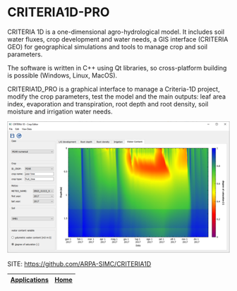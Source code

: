 # CRITERIA1D-PRO

 CRITERIA 1D is a one-dimensional agro-hydrological model. It includes soil 
 water fluxes, crop development and water needs, a GIS interface (CRITERIA 
 GEO) for geographical simulations and tools to manage crop and soil 
 parameters. 
 
 The software is written in C++ using Qt libraries, so cross-platform 
 building is possible (Windows, Linux, MacOS).
 
 CRITERIA1D_PRO is a graphical interface to manage a Criteria-1D project, 
 modify the crop parameters, test the model and the main outputs: leaf area 
 index, evaporation and transpiration, root depth and root density, soil 
 moisture and irrigation water needs.
 
 ![image](https://github.com/ARPA-SIMC/CRITERIA1D/raw/master/DOC/img/cropEditor.png)

 SITE: https://github.com/ARPA-SIMC/CRITERIA1D

 | [Applications](https://portable-linux-apps.github.io/apps.html) | [Home](https://portable-linux-apps.github.io)
 | --- | --- |
